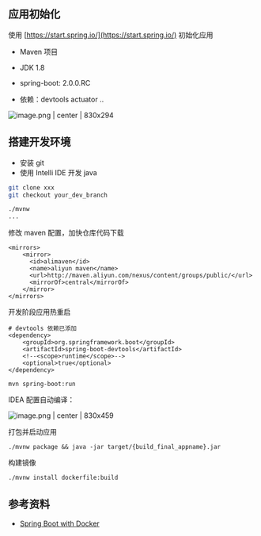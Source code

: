 ## 应用初始化

使用 [https://start.spring.io/](https://start.spring.io/) 初始化应用
* Maven 项目

* JDK 1.8 

* spring-boot: 2.0.0.RC

* 依赖：devtools actuator ..



![image.png | center | 830x294](https://lark-assets-prod.oss-cn-hangzhou.aliyuncs.com/2018/png/5fa7b30f-10f3-433d-85c6-c4c180dc4322.png "")


## 
## 搭建开发环境

* 安装 git
* 使用 Intelli IDE 开发 java


```sh
git clone xxx
git checkout your_dev_branch

./mvnw
...
```

修改 maven 配置，加快仓库代码下载

```plain
<mirrors>
    <mirror>
      <id>alimaven</id>
      <name>aliyun maven</name>
      <url>http://maven.aliyun.com/nexus/content/groups/public/</url>
      <mirrorOf>central</mirrorOf>        
    </mirror>
</mirrors>
```

开发阶段应用热重启

```plain
# devtools 依赖已添加
<dependency>
	<groupId>org.springframework.boot</groupId>
	<artifactId>spring-boot-devtools</artifactId>
	<!--<scope>runtime</scope>-->
	<optional>true</optional>
</dependency>

mvn spring-boot:run
```

IDEA 配置自动编译：

![image.png | center | 830x459](https://lark-assets-prod.oss-cn-hangzhou.aliyuncs.com/2018/png/7beeb870-7d10-419d-a171-7ec774d5d3dc.png "")


打包并启动应用

```plain
./mvnw package && java -jar target/{build_final_appname}.jar
```

构建镜像

```plain
./mvnw install dockerfile:build
```


## 参考资料
* [Spring Boot with Docker](https://spring.io/guides/gs/spring-boot-docker/)